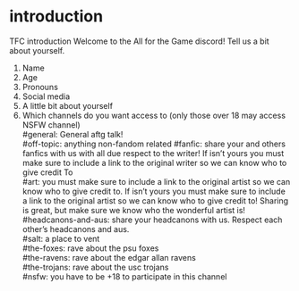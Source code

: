 # introduction
TFC introduction
Welcome to the All for the Game discord! Tell us a bit about yourself.   
1. Name  
2. Age  
3. Pronouns  
4. Social media  
5. A little bit about yourself  
6. Which channels do you want access to (only those over 18 may access NSFW channel)  
#general: General aftg talk!   
#off-topic: anything non-fandom related
#fanfic: share your and others fanfics with us with all due respect to the writer! If isn’t yours you must make sure to include a link to the original writer so we can know who to give credit To   
#art: you must make sure to include a link to the original artist so we can know who to give credit to. If isn’t yours you must make sure to include a link to the original artist so we can know who to give credit to! Sharing is great, but make sure we know who the wonderful artist is!   
#headcanons-and-aus: share your headcanons with us. Respect each other’s headcanons and aus.   
#salt: a place to vent  
#the-foxes: rave about the psu foxes  
#the-ravens: rave about the edgar allan ravens   
#the-trojans: rave about the usc trojans   
#nsfw: you have to be +18 to participate in this channel
